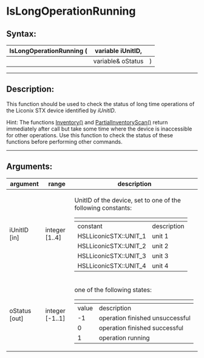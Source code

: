 # IsLongOperationRunning

## Syntax:

&#x20;

| IsLongOperationRunning ( | variable iUnitID, |   |
| ------------------------ | ----------------- | - |
|                          | variable& oStatus | ) |

&#x20;

***

## Description:

&#x20;

This function should be used to check the status of long time operations of the Liconix STX device identified by _iUnitID_.

&#x20;

Hint: The functions [Inventory()](chm://cd05d247795d14fdbd040c33a4f737ff/Inventory.htm) and [PartialInventoryScan()](chm://cd05d247795d14fdbd040c33a4f737ff/PartialInventoryScan.htm) return immediately after call but take some time where the device is inaccessible for other operations. Use this function to check the status of these functions before performing other commands.

&#x20;

***

## Arguments:

&#x20;

| argument       | range            | description                                                                                                                                                                                                                                                                                                                                                                                                                                  |
| -------------- | ---------------- | -------------------------------------------------------------------------------------------------------------------------------------------------------------------------------------------------------------------------------------------------------------------------------------------------------------------------------------------------------------------------------------------------------------------------------------------- |
| iUnitID \[in]  | integer \[1..4]  | <p>UnitID of the device, set to one of the following constants:</p><p> </p><table data-header-hidden><thead><tr><th></th><th></th></tr></thead><tbody><tr><td>constant</td><td>description</td></tr><tr><td>HSLLiconicSTX::UNIT_1</td><td>unit 1</td></tr><tr><td>HSLLiconicSTX::UNIT_2</td><td>unit 2</td></tr><tr><td>HSLLiconicSTX::UNIT_3</td><td>unit 3</td></tr><tr><td>HSLLiconicSTX::UNIT_4</td><td>unit 4</td></tr></tbody></table> |
| oStatus \[out] | integer \[-1..1] | <p>one of the following states:</p><p> </p><table data-header-hidden><thead><tr><th></th><th></th></tr></thead><tbody><tr><td>value</td><td>description</td></tr><tr><td>-1</td><td>operation finished unsuccessful</td></tr><tr><td>0</td><td>operation finished successful</td></tr><tr><td>1</td><td>operation running</td></tr></tbody></table>                                                                                          |

&#x20;
